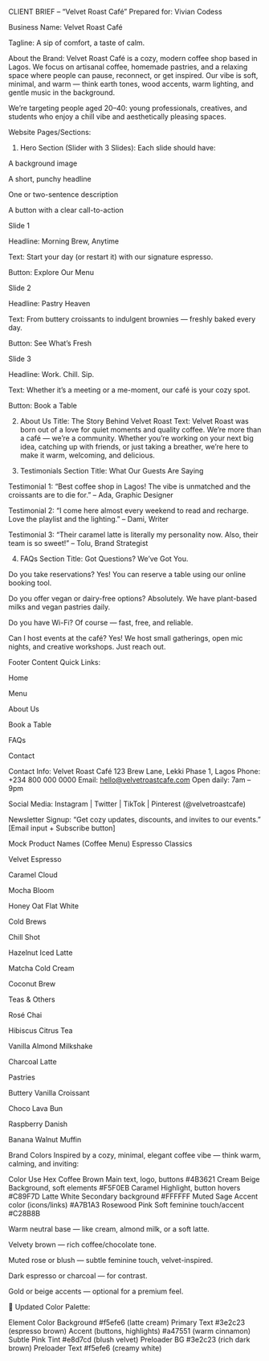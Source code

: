 CLIENT BRIEF – “Velvet Roast Café”
Prepared for: Vivian Codess

Business Name:
Velvet Roast Café

Tagline:
A sip of comfort, a taste of calm.

About the Brand:
Velvet Roast Café is a cozy, modern coffee shop based in Lagos. We focus on artisanal coffee, homemade pastries, and a relaxing space where people can pause, reconnect, or get inspired. Our vibe is soft, minimal, and warm — think earth tones, wood accents, warm lighting, and gentle music in the background.

We’re targeting people aged 20–40: young professionals, creatives, and students who enjoy a chill vibe and aesthetically pleasing spaces.

Website Pages/Sections:

1. Hero Section (Slider with 3 Slides):
   Each slide should have:

A background image

A short, punchy headline

One or two-sentence description

A button with a clear call-to-action

Slide 1

Headline: Morning Brew, Anytime

Text: Start your day (or restart it) with our signature espresso.

Button: Explore Our Menu

Slide 2

Headline: Pastry Heaven

Text: From buttery croissants to indulgent brownies — freshly baked every day.

Button: See What’s Fresh

Slide 3

Headline: Work. Chill. Sip.

Text: Whether it’s a meeting or a me-moment, our café is your cozy spot.

Button: Book a Table

2. About Us
   Title: The Story Behind Velvet Roast
   Text:
   Velvet Roast was born out of a love for quiet moments and quality coffee. We’re more than a café — we’re a community. Whether you’re working on your next big idea, catching up with friends, or just taking a breather, we’re here to make it warm, welcoming, and delicious.

3. Testimonials
   Section Title: What Our Guests Are Saying

Testimonial 1:
“Best coffee shop in Lagos! The vibe is unmatched and the croissants are to die for.”
– Ada, Graphic Designer

Testimonial 2:
“I come here almost every weekend to read and recharge. Love the playlist and the lighting.”
– Dami, Writer

Testimonial 3:
“Their caramel latte is literally my personality now. Also, their team is so sweet!”
– Tolu, Brand Strategist

4. FAQs
   Section Title: Got Questions? We’ve Got You.

Do you take reservations?
Yes! You can reserve a table using our online booking tool.

Do you offer vegan or dairy-free options?
Absolutely. We have plant-based milks and vegan pastries daily.

Do you have Wi-Fi?
Of course — fast, free, and reliable.

Can I host events at the café?
Yes! We host small gatherings, open mic nights, and creative workshops. Just reach out.

Footer Content
Quick Links:

Home

Menu

About Us

Book a Table

FAQs

Contact

Contact Info:
Velvet Roast Café
123 Brew Lane, Lekki Phase 1, Lagos
Phone: +234 800 000 0000
Email: hello@velvetroastcafe.com
Open daily: 7am – 9pm

Social Media:
Instagram | Twitter | TikTok | Pinterest
(@velvetroastcafe)

Newsletter Signup:
“Get cozy updates, discounts, and invites to our events.”
[Email input + Subscribe button]

Mock Product Names (Coffee Menu)
Espresso Classics

Velvet Espresso

Caramel Cloud

Mocha Bloom

Honey Oat Flat White

Cold Brews

Chill Shot

Hazelnut Iced Latte

Matcha Cold Cream

Coconut Brew

Teas & Others

Rosé Chai

Hibiscus Citrus Tea

Vanilla Almond Milkshake

Charcoal Latte

Pastries

Buttery Vanilla Croissant

Choco Lava Bun

Raspberry Danish

Banana Walnut Muffin

Brand Colors
Inspired by a cozy, minimal, elegant coffee vibe — think warm, calming, and inviting:

Color Use Hex
Coffee Brown Main text, logo, buttons #4B3621
Cream Beige Background, soft elements #F5F0EB
Caramel Highlight, button hovers #C89F7D
Latte White Secondary background #FFFFFF
Muted Sage Accent color (icons/links) #A7B1A3
Rosewood Pink Soft feminine touch/accent #C28B8B

Warm neutral base — like cream, almond milk, or a soft latte.

Velvety brown — rich coffee/chocolate tone.

Muted rose or blush — subtle feminine touch, velvet-inspired.

Dark espresso or charcoal — for contrast.

Gold or beige accents — optional for a premium feel.

🎨 Updated Color Palette:

Element Color
Background #f5efe6 (latte cream)
Primary Text #3e2c23 (espresso brown)
Accent (buttons, highlights) #a47551 (warm cinnamon)
Subtle Pink Tint #e8d7cd (blush velvet)
Preloader BG #3e2c23 (rich dark brown)
Preloader Text #f5efe6 (creamy white)
